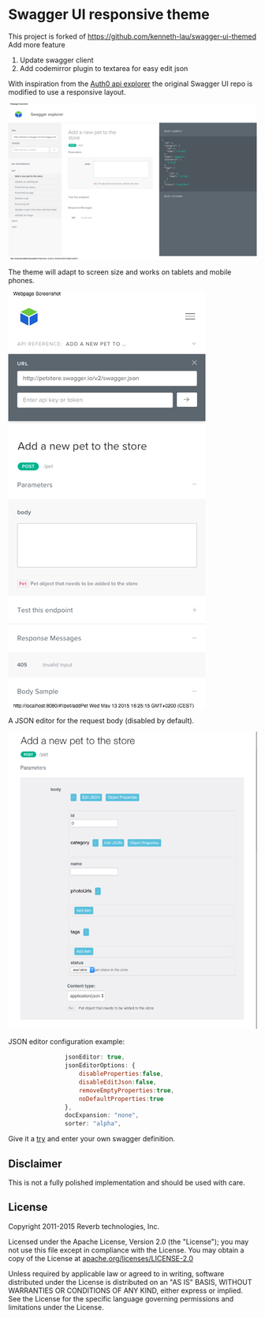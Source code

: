 # Swagger UI responsive theme

This project is forked of https://github.com/kenneth-lau/swagger-ui-themed
Add more feature
1. Update swagger client
2. Add codemirror plugin to textarea for easy edit json

With inspiration from the [Auth0 api explorer](https://auth0.com/docs/apiv2) the original Swagger UI repo is modified to use a responsive layout.

[![Swagger Theme example](dist/images/Swagger_explorer.png)](http://ecs.bobbytech.dk/api)

The theme will adapt to screen size and works on tablets and mobile phones.

[![Swagger Theme example](dist/images/Swagger_explorer_min.png)](http://ecs.bobbytech.dk/api)

A JSON editor for the request body (disabled by default).

![Swagger JSON editor example](dist/images/json_editor_integration.png)

JSON editor configuration example:

```javascript
                jsonEditor: true,
                jsonEditorOptions: {
                    disableProperties:false,
                    disableEditJson:false,
                    removeEmptyProperties:true,
                    noDefaultProperties:true
                },
                docExpansion: "none",
                sorter: "alpha",
```

Give it a [try](http://swaggerui.herokuapp.com/?url=http://petstore.swagger.io/v2/swagger.json) and enter your own swagger definition.


## Disclaimer

This is not a fully polished implementation and should be used with care.

## License

Copyright 2011-2015 Reverb technologies, Inc.

Licensed under the Apache License, Version 2.0 (the "License");
you may not use this file except in compliance with the License.
You may obtain a copy of the License at [apache.org/licenses/LICENSE-2.0](http://www.apache.org/licenses/LICENSE-2.0)

Unless required by applicable law or agreed to in writing, software
distributed under the License is distributed on an "AS IS" BASIS,
WITHOUT WARRANTIES OR CONDITIONS OF ANY KIND, either express or implied.
See the License for the specific language governing permissions and
limitations under the License.
